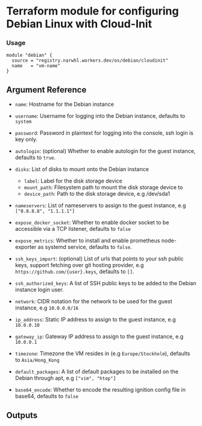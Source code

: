 # Terraform module for configuring Debian Linux with Cloud-Init

### Usage

```hcl
module "debian" {
  source = "registry.narwhl.workers.dev/os/debian/cloudinit"
  name   = "vm-name"
}
```

## Argument Reference

- `name`: Hostname for the Debian instance

- `username`: Username for logging into the Debian instance, defaults to `system`

- `password`: Password in plaintext for logging into the console, ssh login is key only.

- `autologin`: (optional) Whether to enable autologin for the guest instance, defaults to `true`.

- `disks`: List of disks to mount onto the Debian instance

  - `label`: Label for the disk storage device
  - `mount_path`: Filesystem path to mount the disk storage device to
  - `device_path`: Path to the disk storage device, e.g /dev/sda1

- `nameservers`: List of nameservers to assign to the guest instance, e.g `["8.8.8.8", "1.1.1.1"]`

- `expose_docker_socket`: Whether to enable docker socket to be accessible via a TCP listener, defaults to `false`

- `expose_metrics`: Whether to install and enable prometheus node-exporter as systemd service, defaults to `false`.

- `ssh_keys_import`: (optional) List of urls that points to your ssh public keys, support fetching over git hosting provider, e.g `https://github.com/{user}.keys`, defaults to `[]`.

- `ssh_authorized_keys`: A list of SSH public keys to be added to the Debian instance login user.

- `network`: CIDR notation for the network to be used for the guest instance, e.g `10.0.0.0/16`

- `ip_address`: Static IP address to assign to the guest instance, e.g `10.0.0.10`

- `gateway_ip`: Gateway IP address to assign to the guest instance, e.g `10.0.0.1`

- `timezone`: Timezone the VM resides in (e.g `Europe/Stockholm`), defaults to `Asia/Hong_Kong`

- `default_packages`: A list of default packages to be installed on the Debian through apt, e.g `["vim", "htop"]`

- `base64_encode`: Whether to encode the resulting ignition config file in base64, defaults to `false`

## Outputs

